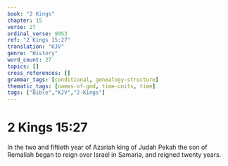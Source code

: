 ```yaml
---
book: "2 Kings"
chapter: 15
verse: 27
ordinal_verse: 9953
ref: "2 Kings 15:27"
translation: "KJV"
genre: "History"
word_count: 27
topics: []
cross_references: []
grammar_tags: [conditional, genealogy-structure]
thematic_tags: [names-of-god, time-units, time]
tags: ["Bible","KJV","2-Kings"]
---
```


# 2 Kings 15:27

In the two and fiftieth year of Azariah king of Judah Pekah the son of Remaliah began to reign over Israel in Samaria, and reigned twenty years.
